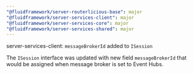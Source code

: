 ```yaml
---
"@fluidframework/server-routerlicious-base": major
"@fluidframework/server-services-client": major
"@fluidframework/server-services-core": major
"@fluidframework/server-services-shared": major
---
```


server-services-client: `messageBrokerId` added to `ISession`

The `ISession` interface was updated with new field `messageBrokerId` that would be assigned when message broker is set to Event Hubs.
